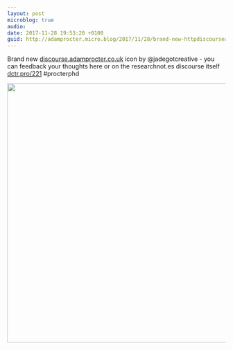 ```yaml
---
layout: post
microblog: true
audio: 
date: 2017-11-28 19:53:20 +0100
guid: http://adamprocter.micro.blog/2017/11/28/brand-new-httpdiscourseadamproctercouk.html
---
```

Brand new [discourse.adamprocter.co.uk](http://discourse.adamprocter.co.uk) icon by @jadegotcreative - you can feedback your thoughts here or on the researchnot.es discourse itself [dctr.pro/221](http://dctr.pro/221) #procterphd

<img src="http://discursive.adamprocter.co.uk/uploads/2017/ce882aea19.jpg" width="600" height="600" />
